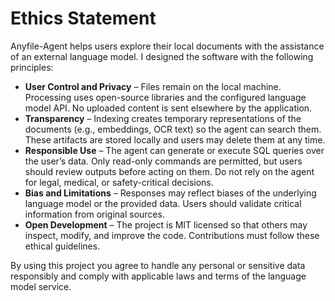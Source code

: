 # Ethics Statement

Anyfile-Agent helps users explore their local documents with the assistance of an external language model. I designed the software with the following principles:

- **User Control and Privacy** – Files remain on the local machine. Processing uses open-source libraries and the configured language model API. No uploaded content is sent elsewhere by the application.
- **Transparency** – Indexing creates temporary representations of the documents (e.g., embeddings, OCR text) so the agent can search them. These artifacts are stored locally and users may delete them at any time.
- **Responsible Use** – The agent can generate or execute SQL queries over the user’s data. Only read-only commands are permitted, but users should review outputs before acting on them. Do not rely on the agent for legal, medical, or safety-critical decisions.
- **Bias and Limitations** – Responses may reflect biases of the underlying language model or the provided data. Users should validate critical information from original sources.
- **Open Development** – The project is MIT licensed so that others may inspect, modify, and improve the code. Contributions must follow these ethical guidelines.

By using this project you agree to handle any personal or sensitive data responsibly and comply with applicable laws and terms of the language model service.